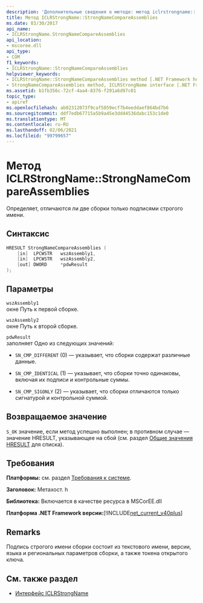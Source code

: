 ```yaml
---
description: 'Дополнительные сведения о методе: метод iclrstrongname:: StrongNameCompareAssemblies'
title: Метод ICLRStrongName::StrongNameCompareAssemblies
ms.date: 03/30/2017
api_name:
- ICLRStrongName.StrongNameCompareAssemblies
api_location:
- mscoree.dll
api_type:
- COM
f1_keywords:
- ICLRStrongName::StrongNameCompareAssemblies
helpviewer_keywords:
- ICLRStrongName::StrongNameCompareAssemblies method [.NET Framework hosting]
- StrongNameCompareAssemblies method, ICLRStrongName interface [.NET Framework hosting]
ms.assetid: b1fb356c-72cf-4aa4-8376-f291a6d97c01
topic_type:
- apiref
ms.openlocfilehash: ab02312073f9caf5059ecf7b4eeddaef864bd7b6
ms.sourcegitcommit: ddf7edb67715a5b9a45e3dd44536dabc153c1de0
ms.translationtype: MT
ms.contentlocale: ru-RU
ms.lasthandoff: 02/06/2021
ms.locfileid: "99799657"
---
```

# <a name="iclrstrongnamestrongnamecompareassemblies-method"></a>Метод ICLRStrongName::StrongNameCompareAssemblies

Определяет, отличаются ли две сборки только подписями строгого имени.  
  
## <a name="syntax"></a>Синтаксис  
  
```cpp  
HRESULT StrongNameCompareAssemblies (  
    [in]  LPCWSTR   wszAssembly1,  
    [in]  LPCWSTR   wszAssembly2,  
    [out] DWORD     *pdwResult  
);  
```  
  
## <a name="parameters"></a>Параметры  

 `wszAssembly1`  
 окне Путь к первой сборке.  
  
 `wszAssembly2`  
 окне Путь к второй сборке.  
  
 `pdwResult`  
 заполняет Одно из следующих значений:  
  
- `SN_CMP_DIFFERENT` (0) — указывает, что сборки содержат различные данные.  
  
- `SN_CMP_IDENTICAL` (1) — указывает, что сборки точно одинаковы, включая их подписи и контрольные суммы.  
  
- `SN_CMP_SIGONLY` (2) — указывает, что сборки отличаются только сигнатурой и контрольной суммой.  
  
## <a name="return-value"></a>Возвращаемое значение  

 `S_OK` значение, если метод успешно выполнен; в противном случае — значение HRESULT, указывающее на сбой (см. раздел [Общие значения HRESULT](/windows/win32/seccrypto/common-hresult-values) для списка).  
  
## <a name="requirements"></a>Требования  

 **Платформы:** см. раздел [Требования к системе](../../get-started/system-requirements.md).  
  
 **Заголовок:** Метахост. h  
  
 **Библиотека:** Включается в качестве ресурса в MSCorEE.dll  
  
 **Платформа .NET Framework версии:**[!INCLUDE[net_current_v40plus](../../../../includes/net-current-v40plus-md.md)]  
  
## <a name="remarks"></a>Remarks  

 Подпись строгого имени сборки состоит из текстового имени, версии, языка и региональных параметров сборки, а также токена открытого ключа.  
  
## <a name="see-also"></a>См. также раздел

- [Интерфейс ICLRStrongName](iclrstrongname-interface.md)
